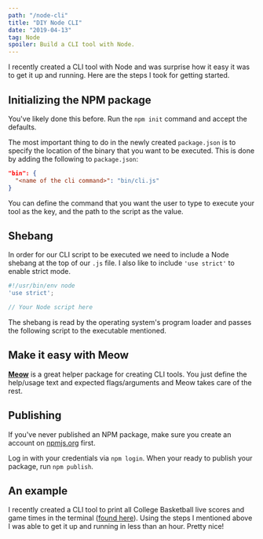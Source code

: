 ```yaml
---
path: "/node-cli"
title: "DIY Node CLI"
date: "2019-04-13"
tag: Node
spoiler: Build a CLI tool with Node.
---
```


I recently created a CLI tool with Node and was surprise how it easy it was to get it up and running. Here are the steps I took for getting started.

## Initializing the NPM package

You've likely done this before. Run the `npm init` command and accept the defaults.

The most important thing to do in the newly created `package.json` is to specify the location of the binary that you want to be executed. This is done by adding the following to `package.json`:

```json
"bin": {
  "<name of the cli command>": "bin/cli.js"
}
```

You can define the command that you want the user to type to execute your tool as the key, and the path to the script as the value.

## Shebang

In order for our CLI script to be executed we need to include a Node shebang at the top of our `.js` file. I also like to include `'use strict'` to enable strict mode.

```js
#!/usr/bin/env node
'use strict';

// Your Node script here
```

The shebang is read by the operating system's program loader and passes the following script to the executable mentioned.

## Make it easy with Meow

**[Meow](https://github.com/sindresorhus/meow)** is a great helper package for creating CLI tools. You just define the help/usage text and expected flags/arguments and Meow takes care of the rest.

## Publishing

If you've never published an NPM package, make sure you create an account on [npmjs.org](https://npmjs.org) first.

Log in with your credentials via `npm login`. When your ready to publish your package, run `npm publish`.

## An example

I recently created a CLI tool to print all College Basketball live scores and game times in the terminal ([found here](https://github.com/johnsylvain/cbb)). Using the steps I mentioned above I was able to get it up and running in less than an hour. Pretty nice!